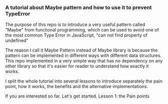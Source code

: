 ### A tutorial about Maybe pattern and how to use it to prevent TypeError

The purpose of this repo is to introduce a very useful pattern called "Maybe" from functional programming, which can be used to avoid one of the most common Type Error in JavaScript, "can not find property of undefined"

The reason I call it Maybe Pattern instead of Maybe library is because the pattern can be implemented in different ways with different data structures. This repo implemented in a very simple way that has no dependency on any other library so that it's easier for reader to understand how exactly it works.

I split the whole tutorial into several lessons to introduce separately the pain point, how it works, the benefits and the alternative implementations.

If you are interested so far. Let's get started. Lesson 1: the Pain points
